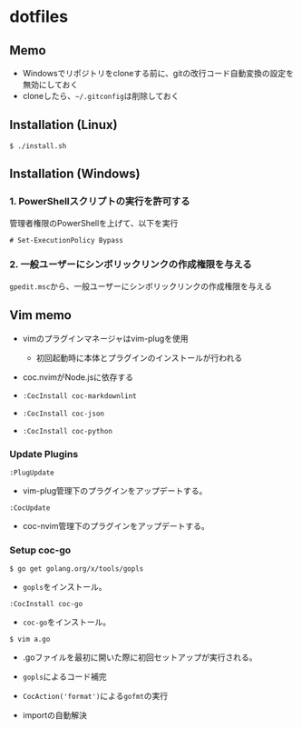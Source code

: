 # dotfiles

## Memo

- Windowsでリポジトリをcloneする前に、gitの改行コード自動変換の設定を無効にしておく
- cloneしたら、`~/.gitconfig`は削除しておく

## Installation (Linux)

```
$ ./install.sh
```

## Installation (Windows)

### 1. PowerShellスクリプトの実行を許可する

管理者権限のPowerShellを上げて、以下を実行

```
# Set-ExecutionPolicy Bypass
```

### 2. 一般ユーザーにシンボリックリンクの作成権限を与える

`gpedit.msc`から、一般ユーザーにシンボリックリンクの作成権限を与える

## Vim memo

- vimのプラグインマネージャはvim-plugを使用
  - 初回起動時に本体とプラグインのインストールが行われる
- coc.nvimがNode.jsに依存する

- `:CocInstall coc-markdownlint`
- `:CocInstall coc-json`
- `:CocInstall coc-python`

### Update Plugins

```
:PlugUpdate
```

- vim-plug管理下のプラグインをアップデートする。

```
:CocUpdate
```

- coc-nvim管理下のプラグインをアップデートする。

### Setup coc-go

```
$ go get golang.org/x/tools/gopls
```

- `gopls`をインストール。

```
:CocInstall coc-go
```

- `coc-go`をインストール。

```
$ vim a.go
```

- .goファイルを最初に開いた際に初回セットアップが実行される。

- `gopls`によるコード補完
- `CocAction('format')`による`gofmt`の実行
- importの自動解決
